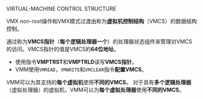 
VIRTUAL-MACHINE CONTROL STRUCTURE

VMX non-root操作和VMX模式过渡由称为**虚拟机控制结构**（VMCS）的数据结构控制。

通过称为**VMCS指针**（**每个逻辑处理器一个**）的处理器状态组件来管理对VMCS的访问。VMCS指针的值是VMCS的**64位地址**。 
* 使用指令**VMPTRST**和**VMPTRLD**读写**VMCS指针**。
* VMM使用`VMREAD`，`VMWRITE`和`VMCLEAR`指令**配置VMCS**。

VMM可以为其支持的**每个虚拟机**使用**不同的VMCS**。 对于具有**多个逻辑处理器**（虚拟处理器）的虚拟机，VMM可以为**每个虚拟处理器**使用**不同的VMCS**。